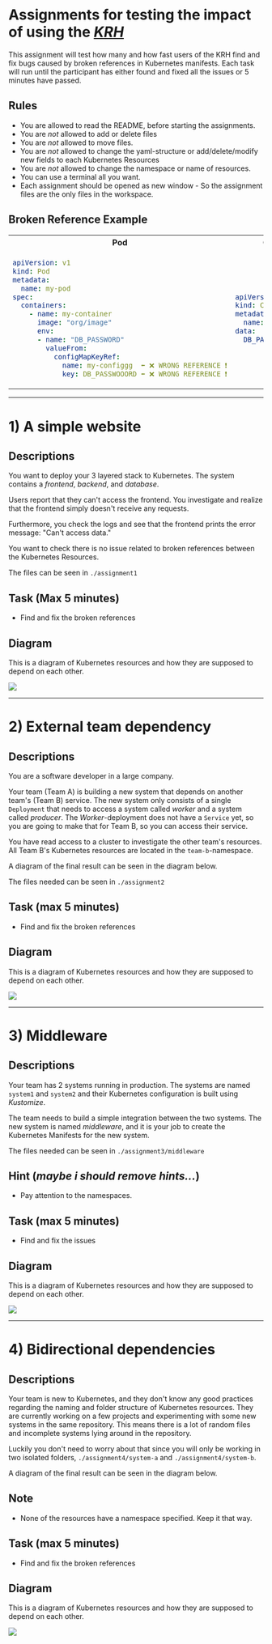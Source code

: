 # Assignments for testing the impact of using the [_KRH_](https://marketplace.visualstudio.com/items?itemName=dag-andersen.kubernetes-reference-highlighter)

This assignment will test how many and how fast users of the KRH find and fix bugs caused by broken references in Kubernetes manifests. Each task will run until the participant has either found and fixed all the issues or 5 minutes have passed.

## Rules
- You are allowed to read the README, before starting the assignments.
- You are *not* allowed to add or delete files
- You are *not* allowed to move files.
- You are *not* allowed to change the yaml-structure or add/delete/modify new fields to each Kubernetes Resources
- You are *not* allowed to change the namespace or name of resources. 
- You can use a terminal all you want. 
- Each assignment should be opened as new window - So the assignment files are the only files in the workspace.

## Broken Reference Example

<table>
<tr>
<th> Pod </th>
<th> ConfigMap </th>
</tr>
<tr>
<td>

```yaml
apiVersion: v1
kind: Pod
metadata:
  name: my-pod
spec:
  containers:
    - name: my-container
      image: "org/image"
      env:
      - name: "DB_PASSWORD"
        valueFrom:
          configMapKeyRef:
            name: my-configgg  ⬅️ ❌ WRONG REFERENCE ❗️
            key: DB_PASSWOOORD ⬅️ ❌ WRONG REFERENCE ❗️
```

</td>
<td>

```yaml
apiVersion: v1
kind: ConfigMap
metadata:
  name: my-config
data:
  DB_PASSWORD: "Sheeesh"
```

</td>
</tr>
</table>

---

# 1) A simple website

<!---
Scanning Technique: Workspace
References: ingress ref, service, configMap|secret ref, free service)
--->

## Descriptions
You want to deploy your 3 layered stack to Kubernetes. The system contains a *frontend*, *backend*, and *database*.

Users report that they can't access the frontend. You investigate and realize that the frontend simply doesn't receive any requests.

Furthermore, you check the logs and see that the frontend prints the error message: "Can't access data."

You want to check there is no issue related to broken references between the Kubernetes Resources.

The files can be seen in `./assignment1`

## Task (Max 5 minutes)
- Find and fix the broken references


## Diagram

This is a diagram of Kubernetes resources and how they are supposed to depend on each other. 

![](./images/assignments_as1.png)

<!---
## Answer
- fix ingress service pointer
- fix selector for service
- fix configMap|secret ref reference
- fix free 
--->

---

# 2) External team dependency

<!---
Scanning Technique: Cluster
References: free service, configMap|secret ref, service)
--->

## Descriptions
You are a software developer in a large company. 

Your team (Team A) is building a new system that depends on another team's (Team B) service. The new system only consists of a single `Deployment` that needs to access a system called *worker* and a system called *producer*. The *Worker*-deployment does not have a `Service` yet, so you are going to make that for Team B, so you can access their service.

You have read access to a cluster to investigate the other team's resources.
All Team B's Kubernetes resources are located in the `team-b`-namespace.

A diagram of the final result can be seen in the diagram below.

The files needed can be seen in `./assignment2`

## Task (max 5 minutes)
- Find and fix the broken references

## Diagram
This is a diagram of Kubernetes resources and how they are supposed to depend on each other. 

![](./images/assignments_as2.png)

<!---
## Answer
- fix reference to configMap in cluster
- fix selector in service in workspace
- fix free service ref to deployment in cluster.
--->
---

# 3) Middleware

<!---
Scanning Technique: Kustomize
References: kustomize build, free service, configMap|secret ref)
--->

## Descriptions
Your team has 2 systems running in production. The systems are named `system1` and `system2` and their Kubernetes configuration is built using *Kustomize*.

The team needs to build a simple integration between the two systems. The new system is named *middleware*, and it is your job to create the Kubernetes Manifests for the new system.

The files needed can be seen in `./assignment3/middleware`

## Hint (_maybe i should remove hints..._)
- Pay attention to the namespaces.

## Task (max 5 minutes)
- Find and fix the issues

## Diagram
This is a diagram of Kubernetes resources and how they are supposed to depend on each other. 

![](./images/assignments_as3.png)

<!---
## Answer
- fix deployment arguments
- fix broken config map issues.
- fix wrong filename
--->
---

# 4) Bidirectional dependencies  

## Descriptions
Your team is new to Kubernetes, and they don't know any good practices regarding the naming and folder structure of Kubernetes resources.
They are currently working on a few projects and experimenting with some new systems in the same repository. This means there is a lot of random files and incomplete systems lying around in the repository.

Luckily you don't need to worry about that since you will only be working in two isolated folders, `./assignment4/system-a` and `./assignment4/system-b`.

A diagram of the final result can be seen in the diagram below.

## Note
- None of the resources have a namespace specified. Keep it that way.

## Task (max 5 minutes)
- Find and fix the broken references

## Diagram

This is a diagram of Kubernetes resources and how they are supposed to depend on each other. 

![](./images/assignments_as4.png)

<!---
## Answer
- something
--->



<!---
# Questions after
What did help you the most?
Did the extension help?

---

## things to include

### Features
- kustomize reference
- kustomize build
- Cluster
- normal workspace
- namespace sensitive free service ref

### Resources
1. ingress ref to service
2. service ref to deployment
3. free ref to service
4. deployment to secret
5. deployment to config map

--->